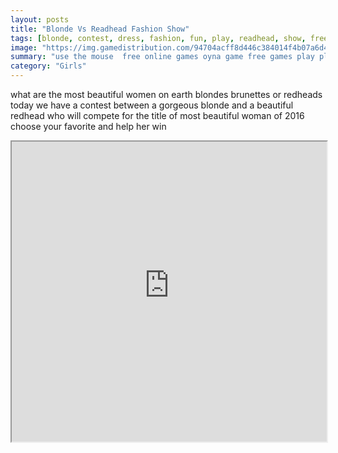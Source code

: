 ```yaml
---
layout: posts
title: "Blonde Vs Readhead Fashion Show"
tags: [blonde, contest, dress, fashion, fun, play, readhead, show, free, online, games, oyna, game, free, games, play, play, games]
image: "https://img.gamedistribution.com/94704acff8d446c384014f4b07a6d466.jpg"
summary: "use the mouse  free online games oyna game free games play play games"
category: "Girls"
---
```


what are the most beautiful women on earth blondes brunettes or redheads today we have a contest between a gorgeous blonde and a beautiful redhead who will compete for the title of most beautiful woman of 2016 choose your favorite and help her win

<iframe width="100%" height="480px;" src="https://html5.gamedistribution.com/94704acff8d446c384014f4b07a6d466/"></iframe>